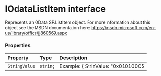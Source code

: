 # IOdataListItem interface





Represents an OData SP.ListItem object. For more information about this object 
see the MSDN documentation here: 
https://msdn.microsoft.com/en-us/library/office/jj860569.aspx




### Properties

| Property	   | Type	| Description|
|:-------------|:-------|:-----------|
|`StringValue`      | `string` | Example: { StrinValue: "0x010100C5 |





